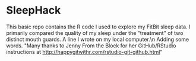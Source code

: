 # SleepHack
This basic repo contains the R code I used to explore my FitBit sleep data.  I primarily compared the quality of my sleep under the "treatment" of two distinct mouth guards.
A line I wrote on my local computer.\n
Adding some words.
"Many thanks to Jenny From the Block for her GitHub/RStudio instructions at http://happygitwithr.com/rstudio-git-github.html" 
